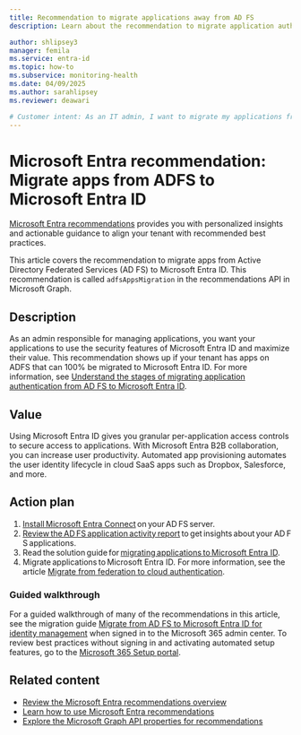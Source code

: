```yaml
---
title: Recommendation to migrate applications away from AD FS
description: Learn about the recommendation to migrate application authentication from AD FS to Microsoft Entra ID

author: shlipsey3
manager: femila
ms.service: entra-id
ms.topic: how-to
ms.subservice: monitoring-health
ms.date: 04/09/2025
ms.author: sarahlipsey
ms.reviewer: deawari

# Customer intent: As an IT admin, I want to migrate my applications from Active Directory Federated Services (AD FS) to Microsoft Entra ID so that I can take advantage of the security features of Microsoft Entra ID and maximize the value of my applications.
---
```

# Microsoft Entra recommendation: Migrate apps from ADFS to Microsoft Entra ID 

[Microsoft Entra recommendations](overview-recommendations.md) provides you with personalized insights and actionable guidance to align your tenant with recommended best practices.

This article covers the recommendation to migrate apps from Active Directory Federated Services (AD FS) to Microsoft Entra ID. This recommendation is called `adfsAppsMigration` in the recommendations API in Microsoft Graph.

## Description

As an admin responsible for managing applications, you want your applications to use the security features of Microsoft Entra ID and maximize their value. This recommendation shows up if your tenant has apps on ADFS that can 100% be migrated to Microsoft Entra ID. For more information, see [Understand the stages of migrating application authentication from AD FS to Microsoft Entra ID](../../identity/enterprise-apps/migrate-adfs-apps-stages.md).

## Value 

Using Microsoft Entra ID gives you granular per-application access controls to secure access to applications. With Microsoft Entra B2B collaboration, you can increase user productivity. Automated app provisioning automates the user identity lifecycle in cloud SaaS apps such as Dropbox, Salesforce, and more. 

## Action plan

1. [Install Microsoft Entra Connect](../../identity/hybrid/connect/how-to-connect-install-roadmap.md) on your AD FS server. 
1. [Review the AD FS application activity report](~/identity/enterprise-apps/migrate-adfs-application-activity.md) to get insights about your AD FS applications. 
1. Read the solution guide for [migrating applications to Microsoft Entra ID](../../identity/enterprise-apps/migrate-adfs-apps-stages.md). 
1. Migrate applications to Microsoft Entra ID. For more information, see the article [Migrate from federation to cloud authentication](../../identity/hybrid/connect/migrate-from-federation-to-cloud-authentication.md).

### Guided walkthrough

For a guided walkthrough of many of the recommendations in this article, see the migration guide [Migrate from AD FS to Microsoft Entra ID for identity management](https://go.microsoft.com/fwlink/?linkid=2225005) when signed in to the Microsoft 365 admin center. To review best practices without signing in and activating automated setup features, go to the [Microsoft 365 Setup portal](https://go.microsoft.com/fwlink/?linkid=2229256).

## Related content

- [Review the Microsoft Entra recommendations overview](overview-recommendations.md)
- [Learn how to use Microsoft Entra recommendations](howto-use-recommendations.md)
- [Explore the Microsoft Graph API properties for recommendations](/graph/api/resources/recommendation)
